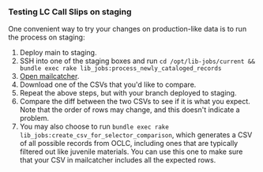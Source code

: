 ### Testing LC Call Slips on staging

One convenient way to try your changes on
production-like data is to run the process on
staging:

1. Deploy main to staging.
1. SSH into one of the staging boxes and run `cd /opt/lib-jobs/current && bundle exec rake lib_jobs:process_newly_cataloged_records`
1. [Open mailcatcher](../../README.md#staging-mail-catcher).
1. Download one of the CSVs that you'd like to compare.
1. Repeat the above steps, but with your branch deployed to staging.
1. Compare the diff between the two CSVs to see
if it is what you expect.  Note that the order
of rows may change, and this doesn't indicate
a problem.
1. You may also choose to run `bundle exec rake lib_jobs:create_csv_for_selector_comparison`, which
generates a CSV of all possible records from OCLC,
including ones that are typically filtered out like
juvenile materials.  You can use this one to make
sure that your CSV in mailcatcher includes all the
expected rows.
